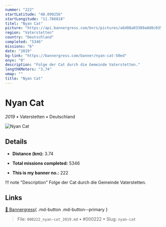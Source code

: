 ```yaml
---
nummer: "222"
startLatitude: "48.099256"
startLongitude: "11.786818"
titel: "Nyan Cat"
picture: "https://api.bannergress.com/bnrs/pictures/a6d08a03389a0d8c035bf2eb31b2a08e"
region: "Vaterstetten"
country: "Deutschland"
completed: "5346"
missions: "6"
date: "2019"
bg-link: "https://bannergress.com/banner/nyan-cat-50ed"
onyx: "0"
description: "Folge der Cat durch die Gemeinde Vaterstetten."
lengthKMeters: "3,74"
umap: ""
title: "Nyan Cat"
---
```

# Nyan Cat

*2019* • Vaterstetten • Deutschland

![Nyan Cat](https://api.bannergress.com/bnrs/pictures/a6d08a03389a0d8c035bf2eb31b2a08e)

## Details
- **Distance (km):** 3.74

- **Total missions completed:** 5346
- **This is my banner no.:** 222


!!! note "Description"
    Folge der Cat durch die Gemeinde Vaterstetten.



## Links
[🔗 Bannergress](https://bannergress.com/banner/nyan-cat-50ed){ .md-button .md-button--primary }



> File: `000222_nyan-cat_2019.md` • #000222 • Slug: `nyan-cat`
